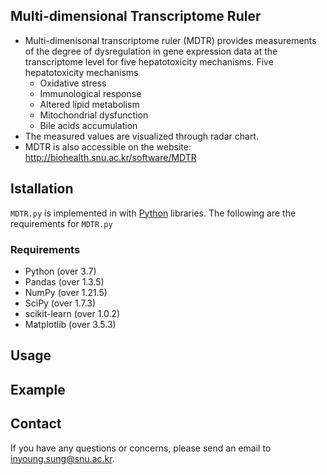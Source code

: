 ## Multi-dimensional Transcriptome Ruler
* Multi-dimenisonal transcriptome ruler (MDTR) provides measurements of the degree of dysregulation in gene expression data at the transcriptome level for five hepatotoxicity mechanisms.
  Five hepatotoxicity mechanisms
  * Oxidative stress
  * Immunological response
  * Altered lipid metabolism
  * Mitochondrial dysfunction
  * Bile acids accumulation
* The measured values are visualized through radar chart.
* MDTR is also accessible on the website: http://biohealth.snu.ac.kr/software/MDTR

## Istallation
`MDTR.py` is implemented in with [Python](https://www.python.org/) libraries. 
The following are the requirements for `MDTR.py`

### Requirements
* Python        (over 3.7)
* Pandas        (over 1.3.5)
* NumPy         (over 1.21.5)
* SciPy         (over 1.7.3)
* scikit-learn  (over 1.0.2)
* Matplotlib    (over 3.5.3)

## Usage

## Example

## Contact
If you have any questions or concerns, please send an email to [inyoung.sung@snu.ac.kr](inyoung.sung@snu.ac.kr).
